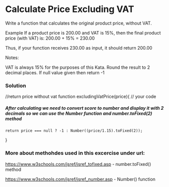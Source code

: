 # Calculate Price Excluding VAT

Write a function that calculates the original product price, without VAT.

Example
If a product price is 200.00 and VAT is 15%, then the final product price (with VAT) is: 200.00 + 15% = 230.00

Thus, if your function receives 230.00 as input, it should return 200.00

Notes:

VAT is always 15% for the purposes of this Kata.
Round the result to 2 decimal places.
If null value given then return -1

### Solution

//return price without vat
function excludingVatPrice(price){
// your code

##### After calculating we need to convert score to number and display it with 2 decimals so we can use the Number function and number.toFixed(2) method

    return price === null ? -1 : Number((price/1.15).toFixed(2));

}

### More about methohdes used in this excercise under url:

https://www.w3schools.com/jsref/jsref_tofixed.asp - number.toFixed() method

https://www.w3schools.com/jsref/jsref_number.asp - Number() function
